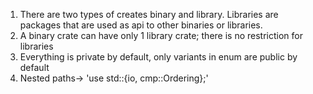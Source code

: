 1. There are two types of creates binary and library. Libraries are packages that are used as api to other binaries or libraries.
2. A binary crate can have only 1 library crate; there is no restriction for libraries
3. Everything is private by default, only variants in enum are public by default
4. Nested paths-> 'use std::{io, cmp::Ordering};'
